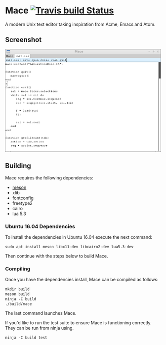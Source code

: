 # Mace [![Travis build Status](https://travis-ci.org/DandyHQ/mace.svg?branch=master)](https://travis-ci.org/DandyHQ/mace)

A modern Unix text editor taking inspiration from Acme, Emacs and
Atom.

## Screenshot
![Screenshot](https://github.com/DandyHQ/mace-design/blob/master/screenshot.png)

## Building

Mace requires the following dependencies:

 - [meson](https://github.com/mesonbuild/meson)
 - xlib
 - fontconfig
 - freetype2
 - cairo
 - lua 5.3
 
### Ubuntu 16.04 Dependencies

To install the dependencies in Ubuntu 16.04 execute the next command:

```
sudo apt install meson libx11-dev libcairo2-dev lua5.3-dev
```

Then continue with the steps below to build Mace.

### Compiling

Once you have the dependencies install, Mace can be compiled as follows:

```
mkdir build
meson build
ninja -C build
./build/mace
```

The last command launches Mace.

If you'd like to run the test suite to ensure Mace is functioning correctly. They can be run from ninja using.

```
ninja -C build test
```
